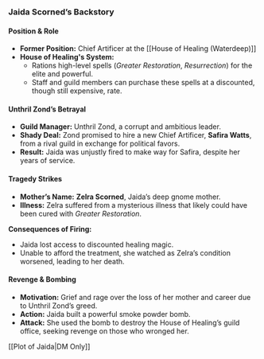 ### **Jaida Scorned’s Backstory**

#### **Position & Role**
- **Former Position:** Chief Artificer at the [[House of Healing (Waterdeep)]]
- **House of Healing's System:**
  - Rations high-level spells (*Greater Restoration*, *Resurrection*) for the elite and powerful.
  - Staff and guild members can purchase these spells at a discounted, though still expensive, rate.
  
#### **Unthril Zond’s Betrayal**
- **Guild Manager:** Unthril Zond, a corrupt and ambitious leader.
- **Shady Deal:** Zond promised to hire a new Chief Artificer, **Safira Watts**, from a rival guild in exchange for political favors.
- **Result:** Jaida was unjustly fired to make way for Safira, despite her years of service.

#### **Tragedy Strikes**
- **Mother’s Name:** **Zelra Scorned**, Jaida’s deep gnome mother.
- **Illness:** Zelra suffered from a mysterious illness that likely could have been cured with *Greater Restoration*.

**Consequences of Firing:**
  - Jaida lost access to discounted healing magic.
  - Unable to afford the treatment, she watched as Zelra’s condition worsened, leading to her death.

#### **Revenge & Bombing**
- **Motivation:** Grief and rage over the loss of her mother and career due to Unthril Zond’s greed.
- **Action:** Jaida built a powerful smoke powder bomb.
- **Attack:** She used the bomb to destroy the House of Healing’s guild office, seeking revenge on those who wronged her.


[[Plot of Jaida|DM Only]]